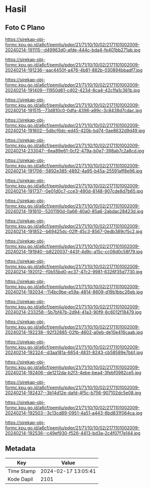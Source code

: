 # Hasil

## Foto C Plano

https://sirekap-obj-formc.kpu.go.id/a6cf/pemilu/pdpr/21/71/10/10/02/2171101002009-20240214-191115--d49963d0-afde-444c-bda4-fe401bb271ab.jpg

https://sirekap-obj-formc.kpu.go.id/a6cf/pemilu/pdpr/21/71/10/10/02/2171101002009-20240214-191236--aac4450f-a476-4b81-882b-030894bbadf7.jpg

https://sirekap-obj-formc.kpu.go.id/a6cf/pemilu/pdpr/21/71/10/10/02/2171101002009-20240214-191409--11950d61-c402-4234-8ca4-42c1fa1c361b.jpg

https://sirekap-obj-formc.kpu.go.id/a6cf/pemilu/pdpr/21/71/10/10/02/2171101002009-20240214-191515--73d810c0-0dfa-4396-a99c-3c8438d7cdac.jpg

https://sirekap-obj-formc.kpu.go.id/a6cf/pemilu/pdpr/21/71/10/10/02/2171101002009-20240214-191602--5dbcf6dc-ed45-420b-bd74-0ae8632d9d49.jpg

https://sirekap-obj-formc.kpu.go.id/a6cf/pemilu/pdpr/21/71/10/10/02/2171101002009-20240214-233047--6ea89e61-0cf2-479a-b0e7-398ab7c2a8cd.jpg

https://sirekap-obj-formc.kpu.go.id/a6cf/pemilu/pdpr/21/71/10/10/02/2171101002009-20240214-191706--5892e385-4892-4a95-b45a-25591aff8e96.jpg

https://sirekap-obj-formc.kpu.go.id/a6cf/pemilu/pdpr/21/71/10/10/02/2171101002009-20240214-191737--0e01d0c7-cce3-490d-8148-907cde8d7b65.jpg

https://sirekap-obj-formc.kpu.go.id/a6cf/pemilu/pdpr/21/71/10/10/02/2171101002009-20240214-191810--5201190d-0a66-40a0-85a6-2abdac28423d.jpg

https://sirekap-obj-formc.kpu.go.id/a6cf/pemilu/pdpr/21/71/10/10/02/2171101002009-20240214-191852--b69425dc-02ff-45c3-8567-0edb389cf5c2.jpg

https://sirekap-obj-formc.kpu.go.id/a6cf/pemilu/pdpr/21/71/10/10/02/2171101002009-20240214-191940--b8220037-443f-4d9c-a15c-cc08d0c58f79.jpg

https://sirekap-obj-formc.kpu.go.id/a6cf/pemilu/pdpr/21/71/10/10/02/2171101002009-20240214-192012--f0b55bd0-ec37-47c2-9981-6326f35d7730.jpg

https://sirekap-obj-formc.kpu.go.id/a6cf/pemilu/pdpr/21/71/10/10/02/2171101002009-20240214-192034--114bc9be-e59a-4814-8609-d19b1bbc26eb.jpg

https://sirekap-obj-formc.kpu.go.id/a6cf/pemilu/pdpr/21/71/10/10/02/2171101002009-20240214-233258--5b7bf47b-2d94-41a3-90f9-8c6012f18479.jpg

https://sirekap-obj-formc.kpu.go.id/a6cf/pemilu/pdpr/21/71/10/10/02/2171101002009-20240214-192238--92f32885-02fb-4602-a0eb-de10e416caab.jpg

https://sirekap-obj-formc.kpu.go.id/a6cf/pemilu/pdpr/21/71/10/10/02/2171101002009-20240214-192324--d3aa181a-6654-4831-8243-cb58589e7bb1.jpg

https://sirekap-obj-formc.kpu.go.id/a6cf/pemilu/pdpr/21/71/10/10/02/2171101002009-20240214-192406--de1212da-b2f3-4ebe-bea4-3febf0982ce5.jpg

https://sirekap-obj-formc.kpu.go.id/a6cf/pemilu/pdpr/21/71/10/10/02/2171101002009-20240214-192437--3b14d12e-dafd-4f5c-b756-907102dc5e08.jpg

https://sirekap-obj-formc.kpu.go.id/a6cf/pemilu/pdpr/21/71/10/10/02/2171101002009-20240214-192503--3c13cd89-0951-4a51-a443-6bd831f064ca.jpg

https://sirekap-obj-formc.kpu.go.id/a6cf/pemilu/pdpr/21/71/10/10/02/2171101002009-20240214-192536--c49ef930-f526-4413-bd3a-2c4f07f7e144.jpg


## Metadata

| Key        | Value               |
| ---------- | ------------------- |
| Time Stamp | 2024-02-17 13:05:41 |
| Kode Dapil | 2101                |



